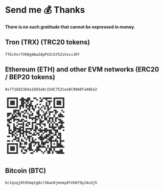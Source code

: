 # Send me 💰 Thanks
**There is no such gratitude that cannot be expressed in money.**

## Tron (TRX) (TRC20 tokens)
`TTEchnr7VK8g9AwZ4pPVZckY5ZsVxcvJR7`


## Ethereum (ETH) and other EVM networks (ERC20 / BEP20 tokens)
`0x7718d23Dda1603a0c15dC752Cee8C99A8fa48Ea2`

<img title="0x7718d23Dda1603a0c15dC752Cee8C99A8fa48Ea2" alt="0x7718d23Dda1603a0c15dC752Cee8C99A8fa48Ea2" src="/images/address_eth.png" width="200" height="200">


## Bitcoin (BTC)
`bc1qsqj0t65mqtg8ct36wn8jmnmy8feh079y24u3jh`
